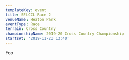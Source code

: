 ```yaml
---
templateKey: event
title: SELCCL Race 2
venueName: Heaton Park
eventType: Race
terrain: Cross Country
championshipName: 2019-20 Cross Country Championship
startsAt: '2019-11-23 13:40'
---
```

Foo
